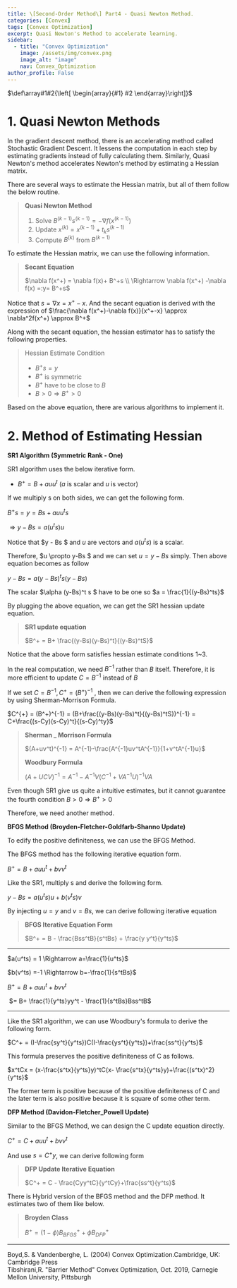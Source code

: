 ```yaml
---
title: \[Second-Order Method\] Part4 - Quasi Newton Method.
categories: [Convex]
tags: [Convex Optimization]
excerpt: Quasi Newton's Method to accelerate learning.
sidebar:
  - title: "Convex Optimization"
    image: /assets/img/convex.png
    image_alt: "image"
    nav: Convex_Optimization
author_profile: False
---
```


$\def\array#1#2{\left[ \begin{array}{#1} #2 \end{array}\right]}$

# 1. Quasi Newton Methods

 In the gradient descent method, there is an accelerating method called Stochastic Gradient Descent. It lessens the computation in each step by estimating gradients instead of fully calculating them.  Similarly, Quasi Newton's method accelerates Newton's method by estimating a Hessian matrix. 



 There are several ways to estimate the Hessian matrix, but all of them follow the below routine. 

> **Quasi Newton Method**
>
> 1. Solve $B^{(k-1)} s^{(k-1)} = - \nabla f(x^{(k-1)})$ 
> 2. Update $x^{(k)} = x^{(k-1)} + t_k s^{(k-1)}$
> 3. Compute $B^{(k)}$ from $B^{(k-1)}$



To estimate the Hessian matrix, we can use the following information. 

> **Secant Equation**  
>
> $\nabla f(x^+) = \nabla f(x)+ B^+s \\ \Rightarrow \nabla f(x^+) -\nabla f(x) =:y= B^+s$

Notice that $s = \nabla x = x^+-x$. And the secant equation is derived with the expression of $\frac{\nabla f(x^+)-\nabla f(x)}{x^+-x} \approx \nabla^2f(x^+) \approx B^+$



Along with the secant equation, the hessian estimator has to satisfy the following properties.

> Hessian Estimate Condition
>
> - $B^+ s =y$
> - $B^+$ is symmetric
> - $B^+$ have to be close to $B$
> - $B>0 \Rightarrow B^+>0$



Based on the above equation, there are various algorithms to implement it. 

 

# 2. Method of Estimating Hessian

**SR1 Algorithm (Symmetric Rank - One)**

SR1 algorithm uses the below iterative form.

- $B^+ = B + a u u^t$  ($a$ is scalar and $u$ is vector)

If we multiply s on both sides, we can get the following form. 

$B^+ s = y = Bs + a u u^t s$

$\Rightarrow y -Bs = a(u^t s) u$

 Notice that $y - Bs $ and $u$ are vectors and $a(u^ts)$ is a scalar.

Therefore, $u \propto y-Bs $ and we can set $u = y-Bs$  simply. Then above equation becomes as follow

$y -B s = a (y-Bs)^ts (y-Bs)$

The scalar $\alpha (y-Bs)^t s $ have to be one so $a = \frac{1}{(y-Bs)^ts}$

By plugging the above equation, we can get the SR1 hessian update equation.

> **SR1 update equation**
>
> $B^+ = B+ \frac{(y-Bs)(y-Bs)^t}{(y-Bs)^tS}$

Notice that the above form satisfies hessian estimate conditions 1~3. 



In the real computation, we need $B^{-1}$ rather than $B$ itself. Therefore, it is more efficient to update $C=B^{-1}$ instead of $B$

If we set $C = B^{-1}, C^+ = (B^+)^{-1}$ , then we can derive the following expression by using Sherman-Morrison Formula.

$C^{+} = (B^+)^{-1} = (B+\frac{(y-Bs)(y-Bs)^t}{(y-Bs)^tS})^{-1} = C+\frac{(s-Cy)(s-Cy)^t}{(s-Cy)^ty}$



> **Sherman _ Morrison Formula**
>
> $(A+uv^t)^{-1} = A^{-1}-\frac{A^{-1}uv^tA^{-1}}{1+v^tA^{-1}u}$
>
> **Woodbury Formula**
>
> $(A+UCV)^{-1} = A^{-1} -A^{-1}V(C^{-1} +VA^{-1}U)^{-1}V A$



Even though SR1 give us quite a intuitive estimates, but it cannot guarantee the fourth condition $B>0 \Rightarrow B^+ >0$

Therefore, we need another method.



**BFGS Method (Broyden-Fletcher-Goldfarb-Shanno Update)**

To edify the positive definiteness, we can use the BFGS Method. 

The BFGS method has the following iterative equation form.

$B^+ = B + a u u^t + b v v^t$

Like the SR1, multiply s and derive the following form.

$y - Bs = a (u^ts)u+b(v^ts)v$

By injecting $u = y$ and $v = Bs$, we can derive following iterative equation

>**BFGS Iterative Equation Form**
>
>$B^+ = B - \frac{Bss^tB}{s^tBs} + \frac{y y^t}{y^ts}$

***

$a(u^ts) = 1 \Rightarrow a=\frac{1}{u^ts}$

$b(v^ts) =-1 \Rightarrow b=-\frac{1}{s^tBs}$

$B^+ = B + a u u^t + bvv^t$

​      $= B+ \frac{1}{y^ts}yy^t - \frac{1}{s^tBs}Bss^tB$

***



Like the SR1 algorithm, we can use Woodbury's formula to derive the following form.

$C^+ = (I-\frac{sy^t}{y^ts})C(I-\frac{ys^t}{y^ts})+\frac{ss^t}{y^ts}$

This formula preserves the positive definiteness of C as follows.

$x^tCx = (x-\frac{s^tx}{y^ts}y)^tC(x- \frac{s^tx}{y^ts}y)+\frac{(s^tx)^2}{y^ts}$

The former term is positive because of the positive definiteness of C and the later term is also positive because it is square of some other term.



**DFP Method (Davidon-Fletcher_Powell Update)**

Similar to the BFGS Method, we can design the C update equation directly.

$C^+ = C + a  u u^t + b vv^t$

And use $s =C^+y$, we can derive following form

> **DFP Update Iterative Equation**
>
> $C^+ = C - \frac{Cyy^tC}{y^tCy}+\frac{ss^t}{y^ts}$



There is Hybrid version of the BFGS method and the DFP method. It estimates two of them like below.

> **Broyden Class**
>
> $B^+ = (1-\phi) B^+_{BFGS}+\phi B^+_{DFP}$


 
 ***
 Boyd,S. & Vandenberghe, L. (2004) Convex Optimization.Cambridge, UK: Cambridge Press  
 Tibshirani,R. "Barrier Method" Convex Optimization, Oct. 2019, Carnegie Mellon University, Pittsburgh



